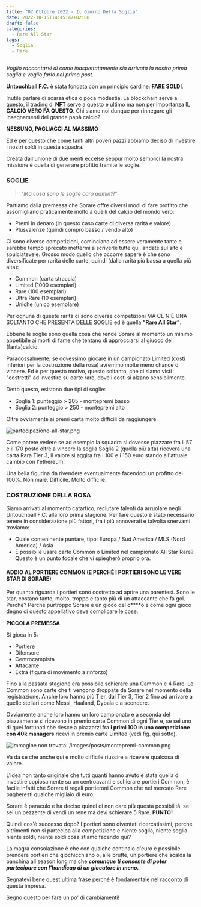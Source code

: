 ```yaml
---
title: "07 Ottobre 2022 - Il Giorno Della Soglia"
date: 2022-10-15T14:45:47+02:00
draft: false
categories:
  - Rare All Star
tags:
  - Soglia
  - Rare
---
```


*Voglio raccontarvi di come inaspettatamente sia arrivata la nostra prima soglia e voglio farlo nel primo post.*

**Untouchball F.C.** è stata fondata con un principio cardine: **FARE SOLDI**. 

Inutile parlare di scarsa etica o poca modestia. La blockchain serve a questo, il trading di **NFT** serve a questo e ultimo ma non per importanza IL **CALCIO VERO FA QUESTO**. Chi siamo noi dunque per rinnegare gli insegnamenti del grande papà calcio?

**NESSUNO, PAGLIACCI AL MASSIMO**

Ed è per questo che come tanti altri poveri pazzi abbiamo deciso di investire i nostri soldi in questa squadra. 

Creata dall'unione di due menti eccelse seppur molto semplici la nostra missione è quella di generare profitto tramite le soglie. 

### SOGLIE

> *"Ma cosa sono le soglie caro admin?!"*

Partiamo dalla premessa che Sorare offre diversi modi di fare profitto che assomigliano praticamente molto a quelli del calcio del mondo vero: 

- Premi in denaro (in questo caso carte di diversa rarità e valore)
- Plusvalenze (quindi compro basso / vendo alto)

Ci sono diverse competizioni, cominciano ad essere veramente tante e sarebbe tempo sprecato mettermi a scriverle tutte qui, andate sul sito e spulciatevele. Grosso modo quello che occorre sapere è che sono diversificate per rarità delle carte, quindi (dalla rarità più bassa a quella più alta):

- Common (carta straccia)
- Limited (1000 esemplari)
- Rare (100 esemplari)
- Ultra Rare (10 esemplari)
- Uniche (unico esemplare)

Per ognuna di queste rarità ci sono diverse competizioni MA CE N'È UNA SOLTANTO CHE PRESENTA DELLE SOGLIE ed è quella **"Rare All Star"**.

Ebbene le soglie sono quella cosa che rende Sorare al momento un minimo appetibile ai morti di fame che tentano di approcciarsi al giuoco del (fanta)calcio.

Paradossalmente, se dovessimo giocare in un campionato Limited (costi inferiori per la costruzione della rosa) avremmo molte meno chance di vincere. Ed è per questo motivo, questo soltanto, che ci siamo visti "costretti" ad investire su carte rare, dove i costi si alzano sensibilmente. 

Detto questo, esistono due tipi di soglie:

- Soglia 1: punteggio > 205 - montepremi basso
- Soglia 2: punteggio > 250 - montepremi alto

Oltre ovviamente ai premi carta molto difficili da raggiungere. 

![partecipazione-all-star.png](/images/posts/partecipazione-all-star.png "partecipazione-all-star.png")

Come potete vedere se ad esempio la squadra si dovesse piazzare fra il 57 e il 170 posto oltre a vincere la soglia Soglia 2 (quella più alta) riceverà una carta Rara Tier 3, il valore si aggira fra i 100 e i 150 euro stando all'attuale cambio con l'ethereum.

Una bella figurina da rivendere eventualmente facendoci un profitto del 100%. Non male. Difficile. Molto difficile.

### COSTRUZIONE DELLA ROSA

Siamo arrivati al momento catartico, reclutare talenti da arruolare negli Untouchball F.C. alla loro prima stagione. Per fare questo è stato necessario tenere in considerazione più fattori, fra i più annoverati e talvolta snervanti troviamo:

- Quale conteninente puntare, tipo: Europa / Sud America / MLS (Nord America) / Asia
- È possibile usare carte Common o Limited nel campionato All Star Rare? Questo è un punto focale che vi spiegherò proprio ora.

#### ADDIO AL PORTIERE COMMON (E PERCHÉ I PORTIERI SONO LE VERE STAR DI SORARE)

Per quanto riguarda i portieri sono costretto ad aprire una parentesi. Sono le star, costano tanto, molto, troppo e tanto più di un attaccante che fa gol. Perché? Perché purtroppo Sorare è un gioco del c****o e come ogni gioco degno di questo appellativo deve complicare le cose. 

**PICCOLA PREMESSA**

Si gioca in 5:

- Portiere
- Difensore
- Centrocampista
- Attacante
- Extra (figura di movimento a rinforzo)

Fino alla passata stagione era possibile schierare una Cammon e 4 Rare. Le Common sono carte che ti vengono droppate da Sorare nel momento della registrazione. Anche loro hanno più Tier, dal Tier 3, Tier 2 fino ad arrivare a quelle stellari come Messi, Haaland, Dybala e a scendere. 

Ovviamente anche loro hanno un loro campionato e a seconda del piazzamente si ricevono in premio carte Common di ogni Tier e, se sei uno di quei fortunati che riesce a piazzarzi fra **i primi 100 in una competizione con 40k managers** ricevi in premio carte Limited (vedi fig. qui sotto).

![Immagine non trovata: /images/posts/montepremi-common.png](/images/posts/montepremi-common.png "Immagine non trovata: /images/posts/montepremi-common.png")

Va da se che anche qui è molto difficile riuscire a ricevere qualcosa di valore. 

L'idea non tanto originale che tutti quanti hanno avuto è stata quella di investire copiosamente su un centroavanti e schierare portieri Common, è facile infatti che Sorare ti regali portieroni Common che nel mercato Rare pagheresti qualche migliaio di euro.

Sorare è paraculo e ha deciso quindi di non dare più questa possibilità, se sei un pezzente di vendi un rene ma devi schierare 5 Rare. **PUNTO!**

Quindi cos'è successo dopo? I portieri sono diventati ricercatissimi, perché altrimenti non si partecipa alla competizione e niente soglia, niente soglia niente soldi, niente soldi cosa stiamo facendo qui?

La magra consolazione è che con qualche centinaio d'euro è possibile prendere portieri che giochicchiano o, alle brutte, un portiere che scalda la panchina all season long ma che _**comunque ti consente di poter partecipare con l'handicap di un giocatore in meno.**_

Segnatevi bene quest'ultima frase perché è fondamentale nel racconto di questa impresa. 


Segno questo per fare un po' di cambiamenti!


